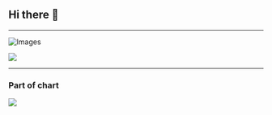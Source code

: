 ## Hi there 👋

---
![Images](https://github-readme-stats.vercel.app/api?username=Arshia-Esfh&show_icons=true&theme=tokyonight)

<img src='https://github-readme-stats.vercel.app/api/top-langs/?username=Arshia-Esfh&hide_progress=true'>

___

### Part of chart


<img src='https://github-readme-stats.vercel.app/api/wakatime?username=Arshia-Esfh'>
